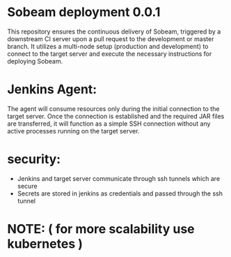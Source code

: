 # Sobeam deployment 0.0.1

This repository ensures the continuous delivery of Sobeam, triggered by a downstream CI server upon a pull request to the development or master branch. It utilizes a multi-node setup (production and development) to connect to the target server and execute the necessary instructions for deploying Sobeam.

# Jenkins Agent:
The agent will consume resources only during the initial connection to the target server. Once the connection is established and the required JAR files are transferred, it will function as a simple SSH connection without any active processes running on the target server.

# security:
- Jenkins and target server communicate through ssh tunnels which are secure 
- Secrets are stored in jenkins as credentials and passed through the ssh tunnel

# NOTE: ( for more scalability use kubernetes ) 
